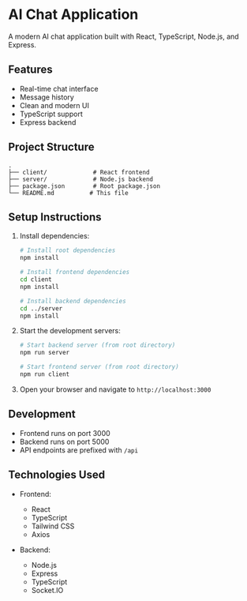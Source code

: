 # AI Chat Application

A modern AI chat application built with React, TypeScript, Node.js, and Express.

## Features

- Real-time chat interface
- Message history
- Clean and modern UI
- TypeScript support
- Express backend

## Project Structure

```
.
├── client/             # React frontend
├── server/             # Node.js backend
├── package.json        # Root package.json
└── README.md          # This file
```

## Setup Instructions

1. Install dependencies:
   ```bash
   # Install root dependencies
   npm install
   
   # Install frontend dependencies
   cd client 
   npm install
   
   # Install backend dependencies
   cd ../server
   npm install
   ```

2. Start the development servers:
   ```bash
   # Start backend server (from root directory)
   npm run server
   
   # Start frontend server (from root directory)
   npm run client
   ```

3. Open your browser and navigate to `http://localhost:3000`

## Development

- Frontend runs on port 3000
- Backend runs on port 5000
- API endpoints are prefixed with `/api`

## Technologies Used

- Frontend:
  - React
  - TypeScript
  - Tailwind CSS
  - Axios

- Backend:
  - Node.js
  - Express
  - TypeScript
  - Socket.IO 